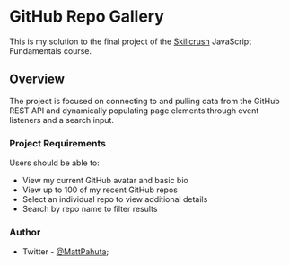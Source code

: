 # GitHub Repo Gallery 

This is my solution to the final project of the [Skillcrush](https://www.skillcrush.com) JavaScript Fundamentals course. 

## Overview
The project is focused on connecting to and pulling data from the GitHub REST API and dynamically populating page elements through event listeners and a search input.

### Project Requirements

Users should be able to:

- View my current GitHub avatar and basic bio
- View up to 100 of my recent GitHub repos
- Select an individual repo to view additional details
- Search by repo name to filter results

### Author

- Twitter - [@MattPahuta](https://twitter.com/MattPahuta);
